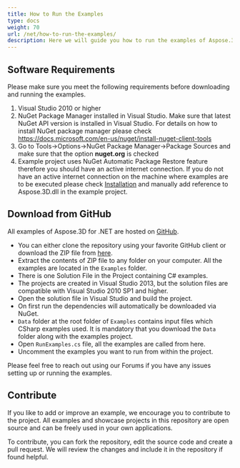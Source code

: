 ```yaml
---
title: How to Run the Examples
type: docs
weight: 70
url: /net/how-to-run-the-examples/
description: Here we will guide you how to run the examples of Aspose.3D for .NET.
---
```


## **Software Requirements**
Please make sure you meet the following requirements before downloading and running the examples.

1. Visual Studio 2010 or higher
1. NuGet Package Manager installed in Visual Studio. Make sure that latest NuGet API version is installed in Visual Studio. For details on how to install NuGet package manager please check <https://docs.microsoft.com/en-us/nuget/install-nuget-client-tools>
1. Go to Tools->Options->NuGet Package Manager->Package Sources and make sure that the option **nuget.org** is checked
1. Example project uses NuGet Automatic Package Restore feature therefore you should have an active internet connection. If you do not have an active internet connection on the machine where examples are to be executed please check [Installation](/3d/net/installation/) and manually add reference to Aspose.3D.dll in the example project.
## **Download from GitHub**
All examples of Aspose.3D for .NET are hosted on [GitHub](https://github.com/aspose-3d/Aspose.3D-for-.NET).

- You can either clone the repository using your favorite GitHub client or download the ZIP file from [here](https://github.com/aspose-3d/Aspose.3D-for-.NET/archive/master.zip).
- Extract the contents of ZIP file to any folder on your computer. All the examples are located in the `Examples` folder.
- There is one Solution File in the Project containing C# examples.
- The projects are created in Visual Studio 2013, but the solution files are compatible with Visual Studio 2010 SP1 and higher.
- Open the solution file in Visual Studio and build the project.
- On first run the dependencies will automatically be downloaded via NuGet.
- `Data` folder at the root folder of `Examples` contains input files which CSharp examples used. It is mandatory that you download the `Data` folder along with the examples project.
- Open `RunExamples.cs` file, all the examples are called from here.
- Uncomment the examples you want to run from within the project.

Please feel free to reach out using our Forums if you have any issues setting up or running the examples.
## **Contribute**
If you like to add or improve an example, we encourage you to contribute to the project. All examples and showcase projects in this repository are open source and can be freely used in your own applications.

To contribute, you can fork the repository, edit the source code and create a pull request. We will review the changes and include it in the repository if found helpful.
